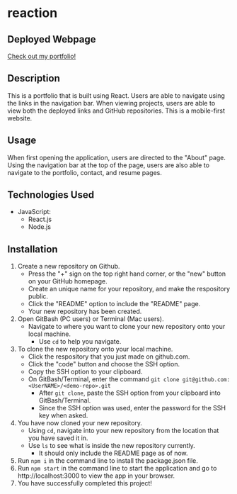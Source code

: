 # reaction

## Deployed Webpage

[Check out my portfolio!](https://snehitak20.github.io/reaction/)

## Description

This is a portfolio that is built using React. Users are able to navigate using the links in the navigation bar. When viewing projects, users are able to view both the deployed links and GitHub repositories. This is a mobile-first website.

## Usage

When first opening the application, users are directed to the "About" page. Using the navigation bar at the top of the page, users are also able to navigate to the portfolio, contact, and resume pages. 

## Technologies Used

* JavaScript: 
    * React.js
    * Node.js

## Installation

1. Create a new repository on Github. 
    - Press the "+" sign on the top right hand corner, or the "new" button on your GitHub homepage. 
    - Create an unique name for your repository, and make the respository public. 
    - Click the "README" option to include the "README" page. 
    - Your new repository has been created.
2. Open GitBash (PC users) or Terminal (Mac users).
    - Navigate to where you want to clone your new repository onto your local machine. 
        - Use `cd` to help you navigate. 
3. To clone the new repository onto your local machine. 
    - Click the respository that you just made on github.com.
    - Click the "code" button and choose the SSH option. 
    - Copy the SSH option to your clipboard. 
    - On GitBash/Terminal, enter the command `git clone git@github.com:<UserNAME>/<demo-repo>.git`
        - After `git clone`, paste the SSH option from your clipboard into GitBash/Terminal.
        - Since the SSH option was used, enter the password for the SSH key when asked. 
4. You have now cloned your new repository.
    - Using `cd`, navigate into your new repository from the location that you have saved it in. 
    - Use `ls` to see what is inside the new repository currently. 
        - It should only include the README page as of now.
5. Run `npm i` in the command line to install the package.json file.
6. Run `npm start` in the command line to start the application and go to http://localhost:3000 to view the app in your browser.
7. You have successfully completed this project!